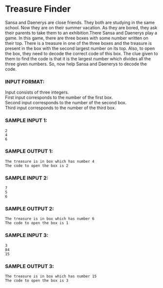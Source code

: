 # Treasure Finder

Sansa and Daenerys are close friends. They both are studying in the same school. Now they are on their summer vacation. As they are bored, they ask their parents to take them to an exhibition.There Sansa and Daenerys play a game. In this game, there are three boxes with some number written on their top. There is a treasure in one of the three boxes and the treasure is present in the box with the second largest number on its top. Also, to open the box, they need to decode the correct code of this box. The clue given to them to find the code is that it is the largest number which divides all the three given numbers. So, now help Sansa and Daenerys to decode the code.

### INPUT FORMAT:

Input consists of three integers. <br>
First input corresponds to the number of the first box. <br>
Second input corresponds to the number of the second box. <br>
Third input corresponds to the number of the third box.

### SAMPLE INPUT 1:

```
2
4
6
```

### SAMPLE OUTPUT 1:

```
The treasure is in box which has number 4
The code to open the box is 2
```

### SAMPLE INPUT 2:

```
7
5
6
```

### SAMPLE OUTPUT 2:

```
The treasure is in box which has number 6
The code to open the box is 1
```

### SAMPLE INPUT 3:

```
3
84
15
```

### SAMPLE OUTPUT 3:

```
The treasure is in box which has number 15
The code to open the box is 3
```
